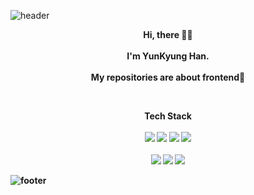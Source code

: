 ![header](https://capsule-render.vercel.app/api?color=F1E1A6&text=YUNKYUNG_HAN&fontAlignY=30&height=250&fontColor=303030&fontSize=50)

<p align="center"> 
   <b>Hi, there<b> 👋🏻 <br><br> 
  I'm YunKyung Han. <br><br>
  My repositories are about frontend🌱
</p>
<br>
<p align="center"> 
 <b>Tech Stack<b> <br><br>
  <img src="https://img.shields.io/badge/HTML5-E34F26?style=flat-square&logo=HTML5&logoColor=white"/></a> 
  <img src="https://img.shields.io/badge/CSS3-1572B6?style=flat-square&logo=CSS3&logoColor=white"/></a> 
  <img src="https://img.shields.io/badge/JavaScript-F7DF1E?style=flat-square&logo=JavaScript&logoColor=white"/></a> 
  <img src="https://img.shields.io/badge/Vue.js-4FC08D?style=flat-square&logo=Vue.js&logoColor=white"/></a> <br><br>
  <img src="https://img.shields.io/badge/Node.js-339933?style=flat-square&logo=Node.js&logoColor=white"/></a> 
  <img src="https://img.shields.io/badge/Microsoft SQL Server-CC2927?style=flat-square&logo=Microsoft SQL Server&logoColor=white"/></a> 
  <img src="https://img.shields.io/badge/Oracle-F80000?style=flat-square&logo=Oracle&logoColor=white"/></a>
</p>


![footer](https://capsule-render.vercel.app/api?section=footer&color=CDE4AD&height=250)


